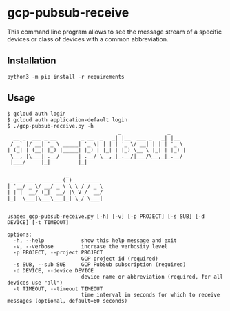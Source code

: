# gcp-pubsub-receive

This command line program allows to see the message stream of a specific devices or class of devices with a common abbreviation.

## Installation

`python3 -m pip install -r requirements`

## Usage

```
$ gcloud auth login
$ gcloud auth application-default login
$ ./gcp-pubsub-receive.py -h
                                    _               _     
  __ _  ___ _ __        _ __  _   _| |__  ___ _   _| |__  
 / _` |/ __| '_ \ _____| '_ \| | | | '_ \/ __| | | | '_ \ 
| (_| | (__| |_) |_____| |_) | |_| | |_) \__ \ |_| | |_) |
 \__, |\___| .__/      | .__/ \__,_|_.__/|___/\__,_|_.__/ 
 |___/     |_|         |_|                                

                   _           
 _ __ ___  ___ ___(_)_   _____ 
| '__/ _ \/ __/ _ \ \ \ / / _ \
| | |  __/ (_|  __/ |\ V /  __/
|_|  \___|\___\___|_| \_/ \___|
                               

usage: gcp-pubsub-receive.py [-h] [-v] [-p PROJECT] [-s SUB] [-d DEVICE] [-t TIMEOUT]

options:
  -h, --help            show this help message and exit
  -v, --verbose         increase the verbosity level
  -p PROJECT, --project PROJECT
                        GCP project id (required)
  -s SUB, --sub SUB     GCP PubSub subscription (required)
  -d DEVICE, --device DEVICE
                        device name or abbreviation (required, for all devices use "all")
  -t TIMEOUT, --timeout TIMEOUT
                        time interval in seconds for which to receive messages (optional, default=60 seconds)
```
